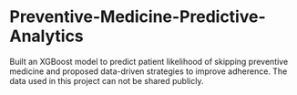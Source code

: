 # Preventive-Medicine-Predictive-Analytics
Built an XGBoost model to predict patient likelihood of skipping preventive medicine and proposed data-driven strategies to improve adherence. 
The data used in this project can not be shared publicly.
